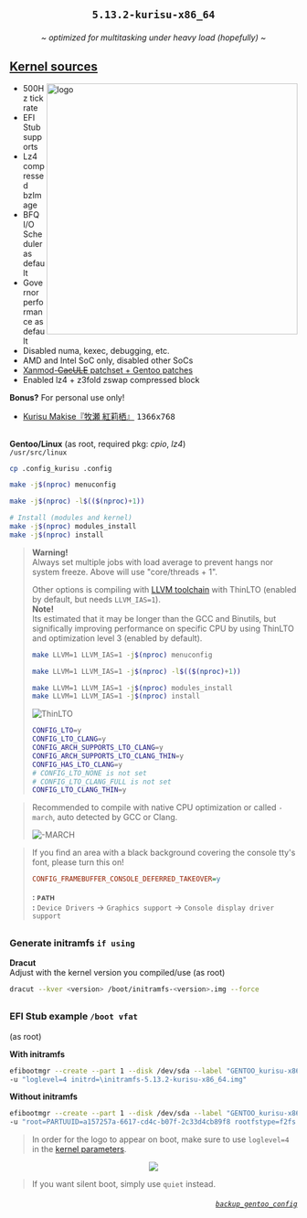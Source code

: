 ## <p align="center">`5.13.2-kurisu-x86_64`</p>

<p align="center"><i>~ optimized for multitasking under heavy load (hopefully) ~</i></p>

## [Kernel sources](./kernel.sources) <img alt="" align="right" src="https://badges.pufler.dev/visits/owl4ce/kurisu-x86_64?style=flat-square&label=&color=000000&logo=GitHub&logoColor=white&labelColor=373e4d"/>
<a href="#kernel-sources"><img alt="logo" align="right" width="439px" src="https://i.ibb.co/TYdw4Md/kurisu.png"/></a>

- 500Hz tick rate
- EFI Stub supports
- Lz4 compressed bzImage
- BFQ I/O Scheduler as default
- Governor performance as default
- Disabled numa, kexec, debugging, etc.
- AMD and Intel SoC only, disabled other SoCs
- [Xanmod-~~CacULE~~ patchset + Gentoo patches](https://gitlab.com/src_prepare/src_prepare-overlay/-/tree/master/sys-kernel/xanmod-sources)
- Enabled lz4 + z3fold zswap compressed block

**Bonus?** For personal use only!
- [Kurisu Makise『牧瀬 紅莉栖』](./kernel.sources/drivers/video/logo/logo_linux_clut224.ppm) <kbd>1366x768</kbd>

##  
**Gentoo/Linux** (as root, required pkg: *cpio*, *lz4*)  
`/usr/src/linux`
```sh
cp .config_kurisu .config

make -j$(nproc) menuconfig

make -j$(nproc) -l$(($(nproc)+1))

# Install (modules and kernel)
make -j$(nproc) modules_install
make -j$(nproc) install
```
> **Warning!**  
> Always set multiple jobs with load average to prevent hangs nor system freeze. Above will use "core/threads + 1".
> 
> Other options is compiling with [LLVM toolchain](https://www.kernel.org/doc/html/latest/kbuild/llvm.html) with ThinLTO (enabled by default, but needs `LLVM_IAS=1`).  
> **Note!**  
> Its estimated that it may be longer than the GCC and Binutils, but significally improving performance on specific CPU by using ThinLTO and optimization level 3 (enabled by default).
> ```sh
> make LLVM=1 LLVM_IAS=1 -j$(nproc) menuconfig
> 
> make LLVM=1 LLVM_IAS=1 -j$(nproc) -l$(($(nproc)+1))
> 
> make LLVM=1 LLVM_IAS=1 -j$(nproc) modules_install
> make LLVM=1 LLVM_IAS=1 -j$(nproc) install
> ```
>   
> ![ThinLTO](https://raw.githubusercontent.com/owl4ce/kurisu-x86_64/kurisu-x86_64/.github/screenshots/2021-06-29-062643_1301x748_scrot.png)
>   
> ```sh
> CONFIG_LTO=y
> CONFIG_LTO_CLANG=y
> CONFIG_ARCH_SUPPORTS_LTO_CLANG=y
> CONFIG_ARCH_SUPPORTS_LTO_CLANG_THIN=y
> CONFIG_HAS_LTO_CLANG=y
> # CONFIG_LTO_NONE is not set
> # CONFIG_LTO_CLANG_FULL is not set
> CONFIG_LTO_CLANG_THIN=y
> ```

> Recommended to compile with native CPU optimization or called `-march`, auto detected by GCC or Clang.   
>   
> ![-MARCH](https://raw.githubusercontent.com/owl4ce/kurisu-x86_64/kurisu-x86_64/.github/screenshots/2021-06-29-061857_1301x748_scrot.png)

> If you find an area with a black background covering the console tty's font, please turn this on!  
> ```cfg  
> CONFIG_FRAMEBUFFER_CONSOLE_DEFERRED_TAKEOVER=y
> ```
> **: ᴘᴀᴛʜ**  
> **:** `Device Drivers` -> `Graphics support` -> `Console display driver support`

##  
### Generate initramfs `if using`
**Dracut**  
Adjust <version> with the kernel version you compiled/use (as root)
```sh
dracut --kver <version> /boot/initramfs-<version>.img --force
```

##  
### EFI Stub example `/boot vfat`
(as root)  

**With initramfs**
```sh
efibootmgr --create --part 1 --disk /dev/sda --label "GENTOO_kurisu-x86_64" --loader "\vmlinuz-5.13.2-kurisu-x86_64" \
-u "loglevel=4 initrd=\initramfs-5.13.2-kurisu-x86_64.img"
```

**Without initramfs**
```sh
efibootmgr --create --part 1 --disk /dev/sda --label "GENTOO_kurisu-x86_64" --loader "\vmlinuz-5.13.2-kurisu-x86_64" \
-u "root=PARTUUID=a157257a-6617-cd4c-b07f-2c33d4cb89f8 rootfstype=f2fs rootflags=active_logs=2,compress_algorithm=lz4 rw,noatime loglevel=4"
```

> In order for the logo to appear on boot, make sure to use `loglevel=4` in the [kernel parameters](https://wiki.archlinux.org/index.php/Kernel_parameters).

<p align="center"><img src="https://i.ibb.co/1T0rYL4/final.gif"/></p>

> If you want silent boot, simply use `quiet` instead.

###### <p align="right">[`backup_gentoo_config`](https://github.com/owl4ce/hold-my-gentoo)</p>
